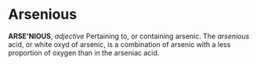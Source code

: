 # Arsenious

**ARSE'NIOUS**, _adjective_ Pertaining to, or containing arsenic. The _arsenious_ acid, or white oxyd of arsenic, is a combination of arsenic with a less proportion of oxygen than in the arseniac acid.